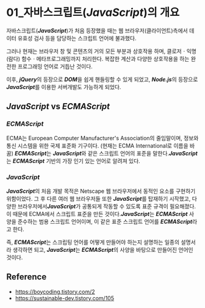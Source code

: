 # 01_자바스크립트(***JavaScript***)의 개요

자바스크립트(***JavaScript***)가 처음 등장했을 때는 웹 브라우저(클라이언트)측에서 데이터 유효성 검사 등을 담당하는 스크립트 언어에 불과했다.

그러나 현재는 브라우저 창 및 콘텐츠의 거의 모든 부분과 상호작용 하며, 클로저ㆍ익명(람다) 함수ㆍ메타프로그래밍까지 처리한다. 복잡한 계산과 다양한 상호작용을 하는 완전한 프로그래밍 언어로 거듭난 것이다.

이후, ***jQuery***의 등장으로 ***DOM***을 쉽게 핸들링할 수 있게 되었고, ***Node.js***의 등장으로 ***JavaScript***를 이용한 서버개발도 가능하게 되었다.

## ***JavaScript*** vs ***ECMAScript***

### ***ECMAScript***

ECMA는 European Computer Manufacturer's Association의 줄임말이며, 정보와 통신 시스템을 위한 국제 표준화 기구이다. (현재는 ECMA International로 이름을 바꿈) ***ECMAScript***는 ***JavaScript***와 같은 스크립트 언어의 표준을 말한다.***JavaScript***는 ***ECMAScript*** 기반의 가장 인기 있는 언어로 알려져 있다.

### ***JavaScript***

***JavaScript***의 처음 개발 목적은 Netscape 웹 브라우저에서 동적인 요소를 구현하기 위함이었다. 그 후 다른 여러 웹 브라우저들 또한 ***JavaScript***를 탑재하기 시작했고, 다양한 브라우저에서***JavaScript***가 공통되게 작동할 수 있도록 표준 규격이 필요해졌다. 이 때문에 ECMA에서 스크립트 표준을 만든 것이다.***JavaScript***는 ***ECMAScript*** 사양을 준수하는 범용 스크립트 언어이며, 이 같은 표준 스크립트 언어를 ***ECMAScript***라고 한다.

즉, ***ECMAScript***는 스크립팅 언어를 어떻게 만들어야 하는지 설명하는 일종의 설명서라 생각하면 되고, ***JavaScript***는 ***ECMAScript***의 사양을 바탕으로 만들어진 언어인 것이다.

## Reference

- <https://boycoding.tistory.com/2>
- <https://sustainable-dev.tistory.com/105>
